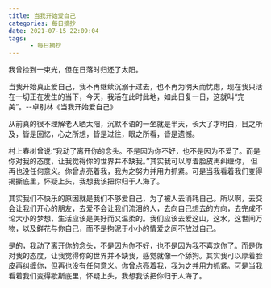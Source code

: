 ```yaml
---
title: 当我开始爱自己
categories: 每日摘抄
date: 2021-07-15 22:09:04
tags:  
      - 每日摘抄
---
```


我曾捡到一束光，但在日落时归还了太阳。  

当我开始真正爱自己，我不再继续沉溺于过去，也不再为明天而忧虑，现在我只活在一切正在发生的当下，今天，我活在此时此地，如此日复一日，这就叫“完美”。--卓别林《当我开始爱自己》  

从前真的很不理解老人晒太阳，沉默不语的一坐就是半天，长大了才明白，目之所及，皆是回忆，心之所想，皆是过往，眼之所看，皆是遗憾。   

村上春树曾说:“我动了离开你的念头。不是因为你不好，也不是因为不爱了。而是你对我的态度，让我觉得你的世界并不缺我。’’其实我可以厚着脸皮再纠缠你， 但再也没任何意义。你曾点亮着我，我为之努力并用力抓紧。可是当我看着我们变得揭撕底里，怀疑上头，我想我该把你归于人海了。  

其实我们不快乐的原因就是我们不够爱自己，为了被人去消耗自己。所以啊，去交会让我们开心的朋友，去爱不会让我们流泪的人，去向自己想去的方向，去完成不论大小的梦想，生活应该是美好而又温柔的。我们应该去爱这山，这水，这世间万物，以及鲜花与你自己，而不是拘泥于小小的情爱之间不放过自己。   

是的，我动了离开你的念头，不是因为你不好，也不是因为我不喜欢你了。而是你对我的态度，让我觉得你的世界并不缺我，感觉就像一个舔狗。其实我可以厚着脸皮再纠缠你，但再也没有任何意义。你曾点亮着我，我为之并用力抓紧。可是当我看着我们变得歇斯底里，怀疑上头，我想我该把你归于人海了。  